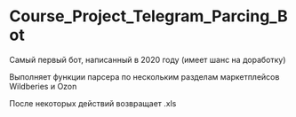 # Course_Project_Telegram_Parcing_Bot
Самый первый бот, написанный в 2020 году (имеет шанс на доработку)

Выполняет функции парсера по нескольким разделам маркетплейсов Wildberies и Ozon

После некоторых действий возвращает .xls

